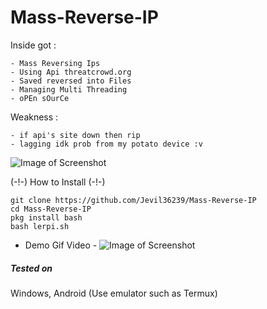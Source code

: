 # Mass-Reverse-IP

Inside got :
```
- Mass Reversing Ips
- Using Api threatcrowd.org
- Saved reversed into Files
- Managing Multi Threading 
- oPEn sOurCe
```
Weakness :
```
- if api's site down then rip 
- lagging idk prob from my potato device :v
```  

![Image of Screenshot](https://f.top4top.io/p_2164nqvtb1.jpg)

(-!-) How to Install (-!-)
```
git clone https://github.com/Jevil36239/Mass-Reverse-IP
cd Mass-Reverse-IP
pkg install bash
bash lerpi.sh
```

- Demo Gif Video -
![Image of Screenshot](https://k.top4top.io/p_216463qzm1.gif)
##### Tested on
Windows, Android (Use emulator such as Termux)
